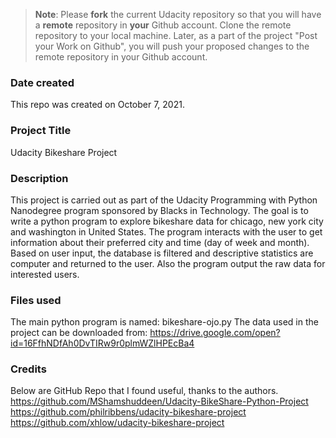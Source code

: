 >**Note**: Please **fork** the current Udacity repository so that you will have a **remote** repository in **your** Github account. Clone the remote repository to your local machine. Later, as a part of the project "Post your Work on Github", you will push your proposed changes to the remote repository in your Github account.

### Date created
This repo was created on October 7, 2021.
### Project Title
Udacity Bikeshare Project

### Description
This project is carried out as part of the Udacity Programming with Python Nanodegree program sponsored by Blacks in Technology. The goal is to write a python program to explore bikeshare data for chicago, new york city and washington in United States. The program interacts with the user to get information about their preferred city and time (day of week and month). Based on user input, the database is filtered and descriptive statistics are computer and returned to the user. Also the program output the raw data for interested users.

### Files used
The main python program is named: bikeshare-ojo.py
The data used in the project can be downloaded from: https://drive.google.com/open?id=16FfhNDfAh0DvTIRw9r0plmWZlHPEcBa4
### Credits
Below are GitHub Repo that I found useful, thanks to the authors.
https://github.com/MShamshuddeen/Udacity-BikeShare-Python-Project
https://github.com/philribbens/udacity-bikeshare-project
https://github.com/xhlow/udacity-bikeshare-project
